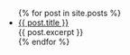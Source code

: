 <ul>
  {% for post in site.posts %}
    <li>
      <a href="site.url{{ post.url }}">{{ post.title }}</a>
      <div class="test">{{ post.excerpt }}</div>
    </li>
  {% endfor %}
</ul>
